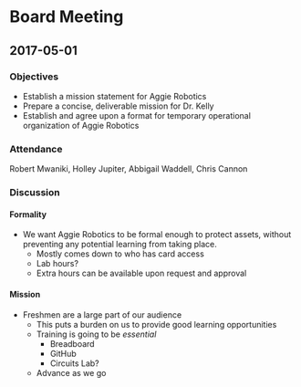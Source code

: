 # Board Meeting
## 2017-05-01

### Objectives
* Establish a mission statement for Aggie Robotics
* Prepare a concise, deliverable mission for Dr. Kelly
* Establish and agree upon a format for temporary operational organization of Aggie Robotics

### Attendance
Robert Mwaniki, Holley Jupiter, Abbigail Waddell, Chris Cannon

### Discussion

#### Formality
* We want Aggie Robotics to be formal enough to protect assets, without preventing any potential learning from taking place.
  * Mostly comes down to who has card access
  * Lab hours?
  * Extra hours can be available upon request and approval

#### Mission
* Freshmen are a large part of our audience
  * This puts a burden on us to provide good learning opportunities
  * Training is going to be _essential_
    * Breadboard
    * GitHub
    * Circuits Lab?
  * Advance as we go
